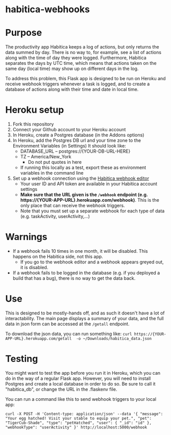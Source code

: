 # habitica-webhooks

# Purpose

The productivity app Habitica keeps a log of actions, but only returns the data summed by day. There is no way to, for example, see a list of actions along with the time of day they were logged. Furthermore, Habitica separates the days by UTC time, which means that actions taken on the same day (local time) may show up on different days in the log.

To address this problem, this Flask app is designed to be run on Heroku and receive webhook triggers whenever a task is logged, and to create a database of actions along with their time and date in local time.

# Heroku setup

1. Fork this repository
2. Connect your Github account to your Heroku account
3. In Heroku, create a Postgres database (in the Addons options)
4. In Heroku, add the Postgres DB url and your time zone to the Environment Variables (in Settings)
It should look like:
    - DATABASE_URL – postgres://{YOUR-DB-URL-HERE}
    - TZ – America/New_York
      - Do not put quotes in here
    - If running this locally as a test, export these as environment variables in the command line
5. Set up a webhook connection using the [Habitica webhook editor](https://robwhitaker.com/habitica-webhook-editor/)
    - Your user ID and API token are available in your Habitica account settings
    - **Make sure that the URL given is the `/webhook` endpoint (e.g. https://{YOUR-APP-URL}.herokuapp.com/webhook)**. This is the only place that can receive the webhook triggers.
    - Note that you must set up a separate webhook for each type of data (e.g. taskActivity, userActivity,...)

# Warnings

- If a webhook fails 10 times in one month, it will be disabled. This happens on the Habitica side, not this app.
    - If you go to the webhook editor and a webhook appears greyed out, it is disabled.
- If a webhook fails to be logged in the database (e.g. if you deployed a build that has a bug), there is no way to get the data back.
    
# Use

This is designed to be mostly-hands off, and as such it doesn't have a lot of interactability. The main page displays a summary of your data, and the full data in json form can be accessed at the `/getall` endpoint.

To download the json data, you can run something like: `curl https://{YOUR-APP-URL}.herokuapp.com/getall  -o ~/Downloads/habitica_data.json`

# Testing

You might want to test the app before you run it in Heroku, which you can do in the way of a regular Flask app. However, you will need to install Postgres and create a local database in order to do so. Be sure to call it "habitica_db", or change the URL in the .flaskenv file.

You can run a command like this to send webhook triggers to your local app: 

  `curl -X POST -H 'Content-type: application/json' --data '{
          "message": "Your egg hatched! Visit your stable to equip your pet.",
          "pet": "TigerCub-Shade",
          "type": "petHatched",
          "user": {
              "_id": "id"
          },
         "webhookType": "userActivity"
      }' http://localhost:5000/webhook`
